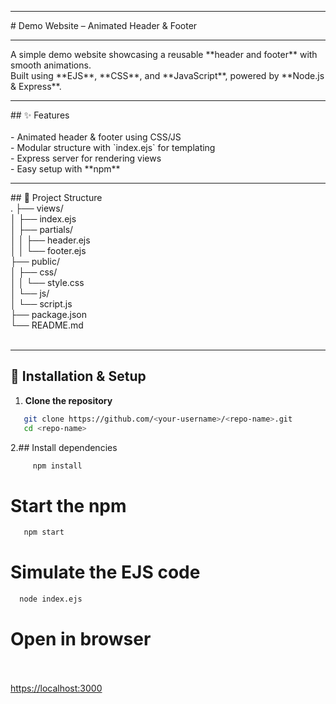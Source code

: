 <hr>
# Demo Website – Animated Header & Footer<br>
<hr>
A simple demo website showcasing a reusable **header and footer** with smooth animations.  <br>
Built using **EJS**, **CSS**, and **JavaScript**, powered by **Node.js & Express**.<br>


<hr>
## ✨ Features<br><br>
- Animated header & footer using CSS/JS<br>
- Modular structure with `index.ejs` for templating<br>
- Express server for rendering views<br>
- Easy setup with **npm**<br>


<hr>
## 📂 Project Structure

<br>
.
├── views/<br>
│ ├── index.ejs<br>
│ ├── partials/<br>
│ │ ├── header.ejs<br>
│ │ └── footer.ejs<br>
├── public/<br>
│ ├── css/<br>
│ │ └── style.css<br>
│ └── js/<br>
│ └── script.js<br>
├── package.json<br>
└── README.md<br>
<br>

<hr>


## 🚀 Installation & Setup<br>

1. **Clone the repository**<br>
```bash
   git clone https://github.com/<your-username>/<repo-name>.git
   cd <repo-name>
```

2.## Install dependencies<br>
 ```bash
      npm install
 ```

# Start the npm<br>
   ```bash
      npm start
   ```
# Simulate the EJS code<br>
   ```bash
     node index.ejs
   ```
# Open in browser<br><br>
[https://localhost:3000](https://localhost:3000)  

